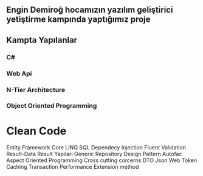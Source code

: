 ## Engin Demiroğ hocamızın yazılım geliştirici yetiştirme kampında yaptığımız proje

## Kampta Yapılanlar
### C#
### Web Api
### N-Tier Architecture
### Object Oriented Programming
# Clean Code
Entity Framework Core
LINQ
SQL
Dependecy Injection
Fluent Validation
Result-Data Result Yapıları
Generic Repository Design Pattern
Autofac
Aspect Oriented Programming
Cross cutting corcerns
DTO
Json Web Token
Caching
Transaction
Performance
Extension method
